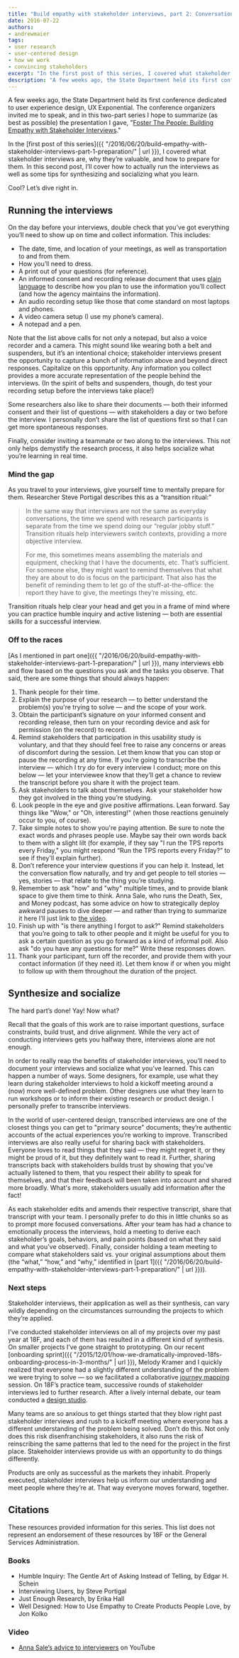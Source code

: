 ```yaml
---
title: "Build empathy with stakeholder interviews, part 2: Conversation"
date: 2016-07-22
authors:
- andrewmaier
tags:
- user research
- user-centered design
- how we work
- convincing stakeholders
excerpt: "In the first post of this series, I covered what stakeholder interviews are, why they’re valuable, and how to prepare for them. In this second post, I’ll cover how to actually run the interviews as well as some tips for synthesizing and socializing what you learn."
description: "A few weeks ago, the State Department held its first conference dedicated to user experience design, UX Exponential. The conference organizers invited me to speak, and in this two-part series I hope to summarize (as best as possible) the presentation I gave, Foster The People: Building Empathy with Stakeholder Interviews."
---
```


A few weeks ago, the State Department held its first conference dedicated to user experience design, UX Exponential. The conference organizers invited me to speak, and in this two-part series I hope to summarize (as best as possible) the presentation I gave, "[Foster The People: Building Empathy with Stakeholder Interviews](https://speakerdeck.com/andrewmaier/foster-the-people-building-empathy-with-stakeholder-interviews)."

In the [first post of this series]({{ "/2016/06/20/build-empathy-with-stakeholder-interviews-part-1-preparation/" | url }}), I covered what stakeholder interviews are, why they’re valuable, and how to prepare for them. In this second post, I’ll cover how to actually run the interviews as well as some tips for synthesizing and socializing what you learn.

Cool? Let’s dive right in.

## Running the interviews

On the day before your interviews, double check that you’ve got everything you’ll need to show up on time and collect information. This includes:

* The date, time, and location of your meetings, as well as transportation to and from them.
* How you’ll need to dress.
* A print out of your questions (for reference).
* An informed consent and recording release document that uses [plain language](https://pages.18f.gov/content-guide/plain-language/) to describe how you plan to use the information you’ll collect (and how the agency maintains the information).
* An audio recording setup like those that come standard on most laptops and phones.
* A video camera setup (I use my phone’s camera).
* A notepad and a pen.

Note that the list above calls for not only a notepad, but also a voice recorder and a camera. This might sound like wearing both a belt and suspenders, but it’s an intentional choice; stakeholder interviews present the opportunity to capture a bunch of information above and beyond direct responses. Capitalize on this opportunity. Any information you collect provides a more accurate representation of the people behind the interviews. (In the spirit of belts and suspenders, though, do test your recording setup before the interviews take place!)

Some researchers also like to share their documents — both their informed consent and their list of questions — with stakeholders a day or two before the interview. I personally don’t share the list of questions first so that I can get more spontaneous responses.

Finally, consider inviting a teammate or two along to the interviews. This not only helps demystify the research process, it also helps socialize what you’re learning in real time.

### Mind the gap

As you travel to your interviews, give yourself time to mentally prepare for them. Researcher Steve Portigal describes this as a “transition ritual:”
>In the same way that interviews are not the same as everyday conversations, the time we spend with research participants is separate from the time we spend doing our “regular jobby stuff.” Transition rituals help interviewers switch contexts, providing a more objective interview.
>
>For me, this sometimes means assembling the materials and equipment, checking that I have the documents, etc. That’s sufficient. For someone else, they might want to remind themselves that what they are about to do is focus on the participant. That also has the benefit of reminding them to let go of the stuff-at-the-office: the report they have to give, the meetings they’re missing, etc.

Transition rituals help clear your head and get you in a frame of mind where you can practice humble inquiry and active listening — both are essential skills for a successful interview.

### Off to the races

[As I mentioned in part one]({{ "/2016/06/20/build-empathy-with-stakeholder-interviews-part-1-preparation/" | url }}), many interviews ebb and flow based on the questions you ask and the tasks you observe. That said, there are some things that should always happen:

1. Thank people for their time.
2. Explain the purpose of your research — to better understand the problem(s) you're trying to solve — and the scope of your work.
3. Obtain the participant’s signature on your informed consent and recording release, then turn on your recording device and ask for permission (on the record) to record.
4. Remind stakeholders that participation in this usability study is voluntary, and that they should feel free to raise any concerns or areas of discomfort during the session. Let them know that you can stop or pause the recording at any time. If you’re going to transcribe the interview — which I try do for every interview I conduct; more on this below — let your interviewee know that they’ll get a chance to review the transcript before you share it with the project team.
5. Ask stakeholders to talk about themselves. Ask your stakeholder how they got involved in the thing you’re studying.
6. Look people in the eye and give positive affirmations. Lean forward. Say things like "Wow," or "Oh, interesting!" (when those reactions genuinely occur to you, of course).
7. Take simple notes to show you're paying attention. Be sure to note the exact words and phrases people use. Maybe say their own words back to them with a slight lilt (for example, if they say "I run the TPS reports every Friday," you might respond “Run the TPS reports every Friday?” to see if they'll explain further).
8. Don’t reference your interview questions if you can help it. Instead, let the conversation flow naturally, and try and get people to tell stories — yes, stories — that relate to the thing you’re studying.
9. Remember to ask "how" and "why" multiple times, and to provide blank space to give them time to think. Anna Sale, who runs the Death, Sex, and Money podcast, has some advice on how to strategically deploy awkward pauses to dive deeper — and rather than trying to summarize it here I’ll just link to [the video](https://youtu.be/oi5ufy3RguM?t=45m28s).
10. Finish up with "is there anything I forgot to ask?" Remind stakeholders that you’re going to talk to other people and it might be useful for you to ask a certain question as you go forward as a kind of informal poll. Also ask "do you have any questions for me?" Write these responses down.
11. Thank your participant, turn off the recorder, and provide them with your contact information (if they need it). Let them know if or when you might to follow up with them throughout the duration of the project.

## Synthesize and socialize

The hard part’s done! Yay! Now what?

Recall that the goals of this work are to raise important questions, surface constraints, build trust, and drive alignment. While the very act of conducting interviews gets you halfway there, interviews alone are not enough.

In order to really reap the benefits of stakeholder interviews, you’ll need to document your interviews and socialize what you’ve learned. This can happen a number of ways. Some designers, for example, use what they learn during stakeholder interviews to hold a kickoff meeting around a (now) more well-defined problem. Other designers use what they learn to run workshops or to inform their existing research or product design. I personally prefer to transcribe interviews.

In the world of user-centered design, transcribed interviews are one of the closest things you can get to "primary source" documents; they’re authentic accounts of the actual experiences you’re working to improve. Transcribed interviews are also really useful for sharing back with stakeholders. Everyone loves to read things that they said — they might regret it, or they might be proud of it, but they definitely want to read it. Further, sharing transcripts back with stakeholders builds trust by showing that you've actually listened to them, that you respect their ability to speak for themselves, and that their feedback will been taken into account and shared more broadly. What's more, stakeholders usually add information after the fact!

As each stakeholder edits and amends their respective transcript, share that transcript with your team. I personally prefer to do this in little chunks so as to prompt more focused conversations. After your team has had a chance to emotionally process the interviews, hold a meeting to derive each stakeholder’s goals, behaviors, and pain points (based on what they said and what you’ve observed). Finally, consider holding a team meeting to compare what stakeholders said vs. your original assumptions about them (the “what,” “how,” and “why,” identified in [part 1]({{ "/2016/06/20/build-empathy-with-stakeholder-interviews-part-1-preparation/" | url }})).

### Next steps

Stakeholder interviews, their application as well as their synthesis, can vary wildly depending on the circumstances surrounding the projects to which they’re applied.

I’ve conducted stakeholder interviews on all of my projects over my past year at 18F, and each of them has resulted in a different kind of synthesis. On smaller projects I’ve gone straight to prototyping. On our recent [onboarding sprint]({{ "/2015/12/01/how-we-dramatically-improved-18fs-onboarding-process-in-3-months/" | url }}), Melody Kramer and I quickly realized that everyone had a slightly different understanding of the problem we were trying to solve — so we facilitated a collaborative [journey mapping](https://methods.18f.gov/decide/journey-mapping/) session. On 18F’s practice team, successive rounds of stakeholder interviews led to further research. After a lively internal debate, our team conducted a [design studio](https://methods.18f.gov/discover/design-studio/).

Many teams are so anxious to get things started that they blow right past stakeholder interviews and rush to a kickoff meeting where everyone has a different understanding of the problem being solved. Don’t do this. Not only does this risk disenfranchising stakeholders, it also runs the risk of reinscribing the same patterns that led to the need for the project in the first place. Stakeholder interviews provide us with an opportunity to do things differently.

Products are only as successful as the markets they inhabit. Properly executed, stakeholder interviews help us inform our understanding and meet people where they’re at. That way everyone moves forward, together.

## Citations

These resources provided information for this series. This list does not represent an endorsement of these resources by 18F or the General Services Administration.

### Books
* Humble Inquiry: The Gentle Art of Asking Instead of Telling, by Edgar H. Schein
* Interviewing Users, by Steve Portigal
* Just Enough Research, by Erika Hall
* Well Designed: How to Use Empathy to Create Products People Love, by Jon Kolko

### Video
* [Anna Sale’s advice to interviewers](https://youtu.be/oi5ufy3RguM?t=45m28s) on YouTube
